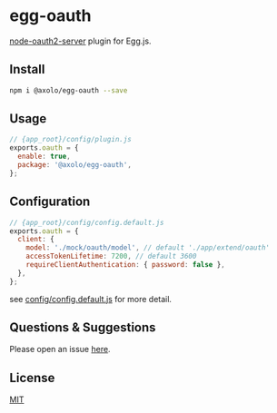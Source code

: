 # egg-oauth

[node-oauth2-server](https://github.com/oauthjs/node-oauth2-server) plugin for Egg.js.

## Install

```bash
npm i @axolo/egg-oauth --save
```

## Usage

```js
// {app_root}/config/plugin.js
exports.oauth = {
  enable: true,
  package: '@axolo/egg-oauth',
};
```

## Configuration

```js
// {app_root}/config/config.default.js
exports.oauth = {
  client: {
    model: './mock/oauth/model', // default './app/extend/oauth'
    accessTokenLifetime: 7200, // default 3600
    requireClientAuthentication: { password: false },
  },
};
```

see [config/config.default.js](config/config.default.js) for more detail.

## Questions & Suggestions

Please open an issue [here](https://github.com/axolo/egg-oauth/issues).

## License

[MIT](LICENSE)
